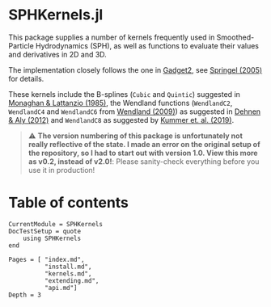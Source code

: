 # SPHKernels.jl

This package supplies a number of kernels frequently used in Smoothed-Particle Hydrodynamics (SPH), as well as functions to evaluate their values and derivatives in 2D and 3D.

The implementation closely follows the one in [Gadget2](https://wwwmpa.mpa-garching.mpg.de/gadget/), see [Springel (2005)](https://ui.adsabs.harvard.edu/abs/2005MNRAS.364.1105S/abstract) for details.

These kernels include the B-splines (`Cubic` and `Quintic`) suggested in [Monaghan & Lattanzio (1985)](https://ui.adsabs.harvard.edu/abs/1985A%26A...149..135M/abstract), the Wendland functions (`WendlandC2`, `WendlandC4` and `WendlandC6` from [Wendland (2009)](https://www.researchgate.net/publication/220179293_Divergence-Free_Kernel_Methods_for_Approximating_the_Stokes_Problem)) as suggested in [Dehnen & Aly (2012)](https://academic.oup.com/mnras/article/425/2/1068/1187211) and `WendlandC8` as suggested by [Kummer et. al. (2019)](https://arxiv.org/abs/1902.02330).


> :warning: **The version numbering of this package is unfortunately not really reflective of the state. I made an error on the original setup of the repository, so I had to start out with version 1.0. View this more as v0.2, instead of v2.0!**: Please sanity-check everything before you use it in production!
     

# Table of contents

```@meta
CurrentModule = SPHKernels
DocTestSetup = quote
    using SPHKernels
end
```

```@contents
Pages = [ "index.md", 
          "install.md", 
          "kernels.md",
          "extending.md", 
          "api.md"]
Depth = 3
```